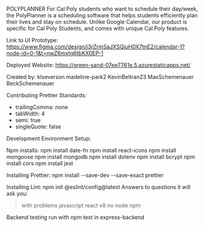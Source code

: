 POLYPLANNER
For Cal Poly students who want to schedule their day/week, the PolyPlanner is a scheduling software that helps students efficiently plan their lives and stay on schedule. Unlike Google Calendar, our product is specific for Cal Poly Students, and comes with unique Cal Poly features.

Link to UI Prototype: https://www.figma.com/design/i3rZrmSaJXSQjuH0X7tnE2/calendar-1?node-id=0-1&t=nwZ6mxtg6tbKX0EP-1

Deployed Website: https://green-sand-07ee7761e.5.azurestaticapps.net/

Created by:
  klseverson
  madeline-park2
  KevinBeltran23
  MaxSchemenauer
  BeckSchemenauer

Contributing
Prettier Standards:

-   trailingComma: none
-   tabWidth: 4
-   semi: true
-   singleQuote: false

Development Environment Setup:

Npm installs:
npm install date-fn
npm install react-icons
npm install mongoose
npm install mongodb
npm install dotenv
npm install bcrypt
npm install cors
npm install jest

Installing Prettier:
npm install --save-dev --save-exact prettier

Installing Lint:
npm init @eslint/config@latest
Answers to questions it will ask you:

> with problems
> javascript
> react
> v8
> no
> node
> npm

Backend testing run with npm test in express-backend
